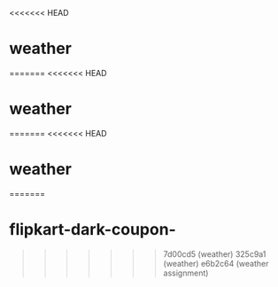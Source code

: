 <<<<<<< HEAD
# weather
=======
<<<<<<< HEAD
# weather
=======
<<<<<<< HEAD
# weather
=======
# flipkart-dark-coupon-
>>>>>>> 7d00cd5 (weather)
>>>>>>> 325c9a1 (weather)
>>>>>>> e6b2c64 (weather assignment)
